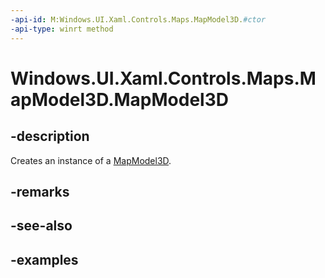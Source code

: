 ```yaml
---
-api-id: M:Windows.UI.Xaml.Controls.Maps.MapModel3D.#ctor
-api-type: winrt method
---
```


<!-- Method syntax.
public MapModel3D.MapModel3D()
-->

# Windows.UI.Xaml.Controls.Maps.MapModel3D.MapModel3D

## -description
Creates an instance of a [MapModel3D](mapmodel3d.md).

## -remarks

## -see-also

## -examples

